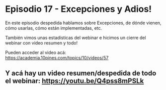 # Episodio 17 - Excepciones y Adios!

En este episodio despedida hablamos sobre Excepciones, de dónde vienen, cómo usarlas, cómo están implementadas, etc.

También vimos unas estadísticas del webinar e hicimos un cierre del webinar con video resumen y todo!

Pueden acceder al video acá: https://academia.10pines.com/topics/10/videos/57

Y acá hay un video resumen/despedida de todo el webinar: https://youtu.be/Q4pss8mPSLk
----
